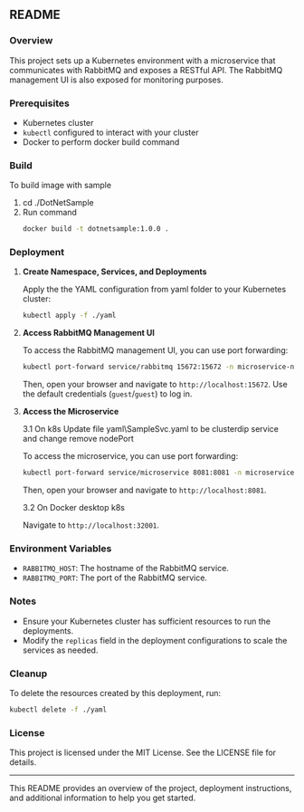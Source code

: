 
## README

### Overview

This project sets up a Kubernetes environment with a microservice that communicates with RabbitMQ and exposes a RESTful API. The RabbitMQ management UI is also exposed for monitoring purposes.

### Prerequisites

- Kubernetes cluster
- `kubectl` configured to interact with your cluster
- Docker to perform docker build command

### Build
To build image with sample 
1. cd ./DotNetSample
2. Run command
   ```sh
   docker build -t dotnetsample:1.0.0 .
   ```
### Deployment

1. **Create Namespace, Services, and Deployments**

   Apply the the YAML configuration from yaml folder to your Kubernetes cluster:

   ```sh
   kubectl apply -f ./yaml
   ```

2. **Access RabbitMQ Management UI**

   To access the RabbitMQ management UI, you can use port forwarding:

   ```sh
   kubectl port-forward service/rabbitmq 15672:15672 -n microservice-namespace
   ```

   Then, open your browser and navigate to `http://localhost:15672`. Use the default credentials (`guest`/`guest`) to log in.

3. **Access the Microservice**

   3.1 On k8s
   Update file yaml\SampleSvc.yaml to be clusterdip service and change remove nodePort
   
   To access the microservice, you can use port forwarding:

   ```sh
   kubectl port-forward service/microservice 8081:8081 -n microservice-namespace
   ```

   Then, open your browser and navigate to `http://localhost:8081`.

   
   3.2 On Docker desktop k8s

   Navigate to `http://localhost:32001`.
   
### Environment Variables

- `RABBITMQ_HOST`: The hostname of the RabbitMQ service.
- `RABBITMQ_PORT`: The port of the RabbitMQ service.

### Notes

- Ensure your Kubernetes cluster has sufficient resources to run the deployments.
- Modify the `replicas` field in the deployment configurations to scale the services as needed.

### Cleanup

To delete the resources created by this deployment, run:

```sh
kubectl delete -f ./yaml
```

### License

This project is licensed under the MIT License. See the LICENSE file for details.

---

This README provides an overview of the project, deployment instructions, and additional information to help you get started.
